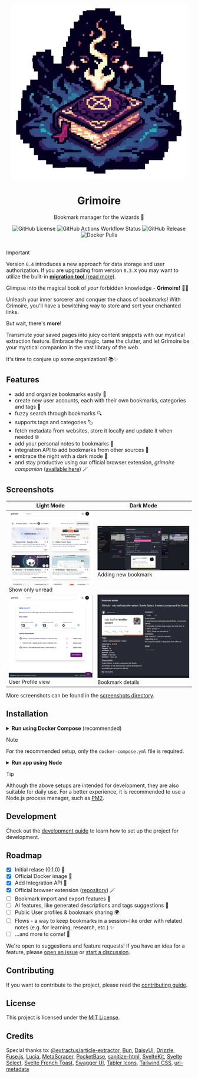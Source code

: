 <div align="center">
  <img alt="Grimoire Logo" src="static/grimoire_logo_300.webp">
  <h1>Grimoire</h1>
  <p>Bookmark manager for the wizards 🧙</p>
<img alt="GitHub License" src="https://img.shields.io/github/license/goniszewski/grimoire">
<img alt="GitHub Actions Workflow Status" src="https://img.shields.io/github/actions/workflow/status/goniszewski/grimoire/ci.yml?event=release
">
<img alt="GitHub Release" src="https://img.shields.io/github/v/release/goniszewski/grimoire">
<img alt="Docker Pulls" src="https://img.shields.io/docker/pulls/goniszewski/grimoire">
</div>
<br>

> [!IMPORTANT]
> Version `0.4` introduces a new approach for data storage and user authorization. If you are upgrading from version `0.3.X` you may want to utilize the built-in [**migration tool** (read more)](https://grimoire.pro/docs/migration-tool/).

Glimpse into the magical book of _your_ forbidden knowledge - **Grimoire!** 📖💫

Unleash your inner sorcerer and conquer the chaos of bookmarks! With Grimoire, you'll have a bewitching way to store and sort your enchanted links.

But wait, there's **more**!

Transmute your saved pages into juicy content snippets with our mystical extraction feature. Embrace the magic, tame the clutter, and let Grimoire be your mystical companion in the vast library of the web.

It's time to conjure up some organization! 📚✨

## Features

- add and organize bookmarks easily 🔖
- create new user accounts, each with their own bookmarks, categories and tags 🙋
- fuzzy search through bookmarks 🔍
- supports tags and categories 🏷️
- fetch metadata from websites, store it locally and update it when needed 🌐
- add your personal notes to bookmarks 📝
- integration API to add bookmarks from other sources 🧰
- embrace the night with a dark mode 🌙
- and stay productive using our official browser extension, _grimoire companion_ ([available here](https://github.com/goniszewski/grimoire-web-extension)) 🪄

## Screenshots

| Light Mode                                                                      | Dark Mode                                                                            |
| ------------------------------------------------------------------------------- | ------------------------------------------------------------------------------------ |
| ![Only unread](screenshots/only-unread-white.png) Show only unread              | ![Adding new bookmark](screenshots/adding-new-bookmark-dark.png) Adding new bookmark |
| ![User Profile view](screenshots/user-profile-view-white.png) User Profile view | ![Bookmark details](screenshots/bookmark-details-dark.png) Bookmark details          |

More screenshots can be found in the [screenshots directory](screenshots).

## Installation

<details>
  <summary><strong>Run using Docker Compose</strong> (recommended)</summary>

### Prerequisites

- [Docker](https://docs.docker.com/get-docker/)
- [Docker Compose](https://docs.docker.com/compose/install/)

### Steps

1. Create a `docker-compose.yml` file with the following content:

```yml
services:
  grimoire:
    image: goniszewski/grimoire:develop
    container_name: grimoire
    restart: unless-stopped
    environment:
      - PORT=5173
      - PUBLIC_HTTPS_ONLY=false
      - PUBLIC_SIGNUP_DISABLED=false
    volumes:
      - grimoire_data:/app/data/
    build:
      context: .
      dockerfile: Dockerfile
    healthcheck:
      test: wget --no-verbose --tries=1 --spider http://localhost:$PORT/api/health || exit 1
      interval: 30s
      timeout: 10s
      retries: 3
    ports:
      - '${PORT:-5173}:${PORT:-5173}'
volumes:
  grimoire_data:
```

2. [Optional] Update the environment variables to match your needs.
3. Run the app using `docker compose up -d` command.

</details>

> [!NOTE]
> For the recommended setup, only the `docker-compose.yml` file is required.

<details>
  <summary><strong>Run app using Node</strong></summary>

### Prerequisites

- [Docker](https://docs.docker.com/get-docker/)
- [Docker Compose](https://docs.docker.com/compose/install/)
- [Node.js](https://nodejs.org/en/download/)
- [PNPM](https://pnpm.io/installation)

### Steps

```bash
# Clone the repository
git clone https://github.com/goniszewski/grimoire

# Rename the `.env.example` file to `.env`
# "mv .env.example .env" on Linux/MacOS, "ren .env.example .env" on Windows

# Install the dependencies
pnpm i

# Run the app
chmod +x ./run-dev.sh && ./run-dev.sh
```

</details>

> [!TIP]
> Although the above setups are intended for development, they are also suitable for daily use. For a better experience, it is recommended to use a Node.js process manager, such as [PM2](https://github.com/Unitech/pm2).

## Development

Check out the [development guide](https://grimoire.pro/docs/getting-started/development) to learn how to set up the project for development.

## Roadmap

- [x] Initial relase (0.1.0) 🚀
- [x] Official Docker image 🐳
- [x] Add Integration API 🧰
- [x] Official browser extension ([repository](https://github.com/goniszewski/grimoire-web-extension)) 🪄
- [ ] Bookmark import and export features 💼
- [ ] AI features, like generated descriptions and tags suggestions 🤖
- [ ] Public User profiles & bookmark sharing 🌍
- [ ] Flows - a way to keep bookmarks in a session-like order with related notes (e.g. for learning, research, etc.) ✨
- [ ] ...and more to come! 🧙

We're open to suggestions and feature requests! If you have an idea for a feature, please [open an issue](https://github.com/goniszewski/grimoire/issues) or [start a discussion](https://github.com/goniszewski/grimoire/discussions/categories/ideas).

## Contributing

If you want to contribute to the project, please read the [contributing guide](CONTRIBUTING.md).

## License

This project is licensed under the [MIT License](LICENSE).

## Credits

Special thanks to: [@extractus/article-extractor](https://github.com/extractus/article-extractor),
[Bun](https://github.com/oven-sh/bun),
[DaisyUI](https://github.com/saadeghi/daisyui),
[Drizzle](https://github.com/drizzle-team/drizzle-orm),
[Fuse.js](https://github.com/krisk/fuse),
[Lucia](https://github.com/pilcrowOnPaper/lucia),
[MetaScraper](https://github.com/microlinkhq/metascraper),
[PocketBase](https://github.com/pocketbase/pocketbase),
[sanitize-html](https://github.com/apostrophecms/sanitize-html),
[SvelteKit](https://github.com/sveltejs/kit),
[Svelte Select](https://github.com/rob-balfre/svelte-select),
[Svelte French Toast](https://github.com/kbrgl/svelte-french-toast),
[Swagger UI](https://github.com/swagger-api/swagger-ui),
[Tabler Icons](https://github.com/tabler/tabler-icons),
[Tailwind CSS](https://tailwindcss.com),
[url-metadata](https://github.com/laurengarcia/url-metadata)
